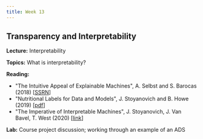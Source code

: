 ```yaml
---
title: Week 13
---
```


## Transparency and Interpretability

**Lecture:** Interpretability

**Topics:** What is interpretability?

**Reading:**

* "The Intuitive Appeal of Explainable Machines",  A. Selbst and  S. Barocas (2018) [[SSRN](https://papers.ssrn.com/sol3/papers.cfm?abstract_id=3126971)]  
* "Nutritional Labels for Data and Models", J. Stoyanovich and B. Howe (2019) [[pdf](http://sites.computer.org/debull/A19sept/p13.pdf)]  
* "The Imperative of Interpretable Machines",  J. Stoyanovich,  J. Van Bavel,  T. West (2020) [[link](https://rdcu.be/b3xJe)]  

**Lab:** Course project discussion; working through an example of an ADS
